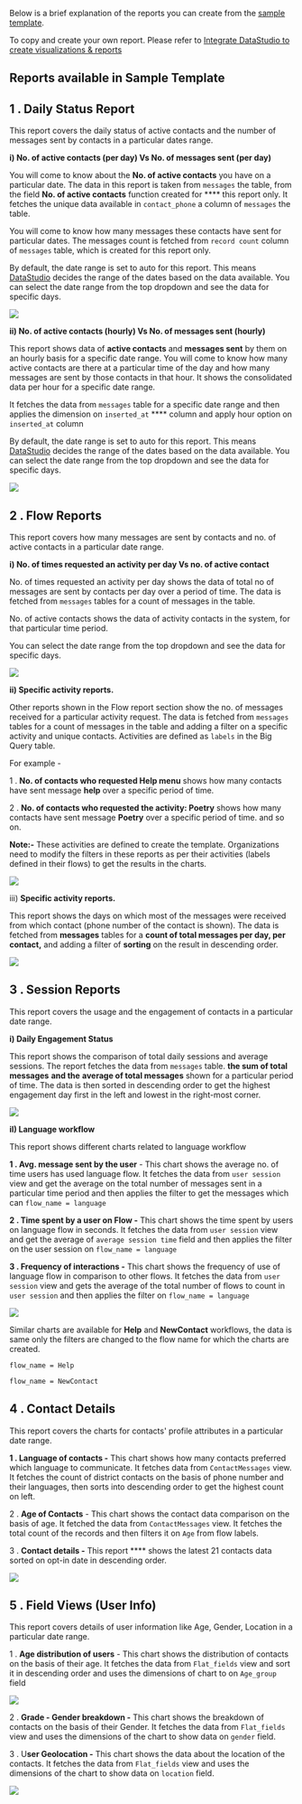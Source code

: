 Below is  a brief explanation of the reports you can create from the  [sample template](https://datastudio.google.com/reporting/676f97b8-9da0-41a6-a50a-6c05190eac2c).

To copy and create your own report. Please refer to [Integrate DataStudio to create visualizations &amp; reports](https://glific.slab.com/public/posts/vzlvtpuw)

## Reports available in Sample Template

## 1 . Daily Status Report

This report covers the daily status of active contacts and the number of messages sent by contacts in a particular dates range.

**i) No. of active contacts (per day) Vs No. of messages sent (per day)**

You will come to know about the **No. of active contacts** you have on a particular date. The data in this report is taken from `messages` the table, from the field **No. of active contacts** function created for **** this report only. It fetches the unique data available in `contact_phone` a column of `messages` the table.

You will come to know how many messages these contacts have sent for particular dates. The messages count is fetched from `record count` column of `messages` table, which is created for this report only.

By default, the date range is set to auto for this report. This means [DataStudio](https://datastudio.google.com/overview) decides the range of the dates based on the data available. You can select the date range from the top dropdown and see the data for specific days.

![](https://static.slab.com/prod/uploads/8k89m6if/posts/images/3nPWcZ-3p7uXScMW7Dvg4p2Z.png)



**ii)  No. of active contacts (hourly) Vs No. of messages sent (hourly)**

This report shows data of **active contacts** and **messages sent** by them on an hourly basis for a specific date range. You will come to know how many active contacts are there at a particular time of the day and how many messages are sent by those contacts in that hour. It shows the consolidated data per hour for a specific date range.

It fetches the data from `messages` table for a specific date range and then applies the dimension on `inserted_at` **** column and apply hour option on `inserted_at` column

By default, the date range is set to auto for this report. This means [DataStudio](https://datastudio.google.com/overview) decides the range of the dates based on the data available. You can select the date range from the top dropdown and see the data for specific days.

![](https://static.slab.com/prod/uploads/8k89m6if/posts/images/-d8LczAzT5BU2hqaLB55KE9W.png)



## 2 . Flow Reports

This report covers how many messages are sent by contacts and no. of active contacts in a particular date range.

**i) No. of times requested an activity per day Vs no. of active contact**

No. of times requested an activity per day shows the data of total no of messages are sent by contacts per day over a period of time. The data is fetched from `messages` tables for a count of messages in the table.

No. of active contacts shows the data of activity contacts in the system, for that particular time period.

You can select the date range from the top dropdown and see the data for specific days.

![](https://static.slab.com/prod/uploads/8k89m6if/posts/images/M0SBUKbXnmIbGrMIurA1koxv.png)

**ii) Specific activity reports.**

Other reports shown in the Flow report section show the no. of messages received for a particular activity request. The data is fetched from `messages` tables for a count of messages in the table and adding a filter on a specific activity and unique contacts. Activities are defined as `labels` in the Big Query table.

For example -

1 . **No. of contacts who requested Help menu** shows how many contacts have sent message **help** over a specific period of time.

2 . **No. of contacts who requested the activity: Poetry** shows how many contacts have sent message **Poetry** over a specific period of time. and so on.



**Note:-**  These activities are defined to create the template. Organizations need to modify the filters in these reports as per their activities (labels defined in their flows) to get the results in the charts.

![](https://static.slab.com/prod/uploads/8k89m6if/posts/images/eWHy4xdQ-HwefFDK8kyAzkvx.png)

iii)  **Specific activity reports.**

This report shows the days on which most of the messages were received from which contact (phone number of the contact is shown). The data is fetched from **messages** tables for a **count of total messages per day, per contact,** and adding a filter of **sorting** on the result in descending order.

![](https://static.slab.com/prod/uploads/8k89m6if/posts/images/OzB9bZ6bi6wFeRcVuHkc6S0F.png)



## 3 . Session Reports

This report covers the usage and the engagement of contacts in a particular date range.

**i) Daily Engagement Status**

This report shows the comparison of total daily sessions and average sessions. The report fetches the data from `messages`  table. **the sum of total messages**  **and the**  **average of total messages** shown for a particular period of time. The data is then sorted in descending order to get the highest engagement day first in the left and lowest in the right-most corner.

![](https://static.slab.com/prod/uploads/8k89m6if/posts/images/Q9UYOZsj_-RvEu9fTjELm0BR.png)



**iI) Language workflow**

This report shows different charts related to language workflow

**1 . Avg. message sent by the user** -  This chart shows the average no. of time users has used language flow. It fetches the data from `user session`  view and get the average on the total number of messages sent in a particular time period and then applies the filter to get the messages which can `flow_name = language`

**2 . Time spent by a user on Flow -** This chart shows the time spent by users on language flow in seconds. It fetches the data from `user session` view and get the average of `average session time` field and then applies the filter on the user session   on `flow_name = language`

**3 . Frequency of interactions -** This chart shows the frequency of use of language flow in comparison to other flows. It fetches the data from  `user session` view and gets the average of the total number of flows to count in `user session` and then applies the filter on `flow_name = language`

![](https://static.slab.com/prod/uploads/8k89m6if/posts/images/MR2EfVqjZu2vMWtFk_0Ynzn8.png)



Similar charts are available for **Help** and **NewContact** workflows, the data is same only the filters are changed to the flow name for which the charts are created.

`flow_name = Help`

`flow_name = NewContact`

## 4 . Contact Details

This report covers the charts for contacts&#39; profile attributes in a particular date range.

**1 . Language of contacts -** This chart shows how many contacts preferred which language to communicate. It fetches data from `ContactMessages` view. It fetches the count of district contacts on the basis of phone number and their languages, then sorts into descending order to get the highest count on left.

2 .  **Age of Contacts** - This chart shows the contact data comparison on the basis of age. It fetched the data from `ContactMessages` view. It fetches the total count of the records and then filters it on `Age` from flow labels.

3 . **Contact details -** This report **** shows the latest 21 contacts data sorted on opt-in date in descending order.

![](https://static.slab.com/prod/uploads/8k89m6if/posts/images/yRBYFHMbG3JgszTvri_c4Npm.png)

## 5 . Field Views (User Info)

This report covers details of user information like Age, Gender, Location in a particular date range.

1 . **Age distribution of users**  - This chart shows the distribution of contacts on the basis of their age. It fetches the data from `Flat_fields` view and sort it in descending order and uses the dimensions of chart to on `Age_group` field



![](https://static.slab.com/prod/uploads/8k89m6if/posts/images/5_TNKgvzjJ-Ie1xvh2h9Qu0J.png)

2 . **Grade - Gender breakdown -** This chart shows the breakdown of contacts on the basis of their Gender. It fetches the data from `Flat_fields` view and uses the dimensions of the chart to show data on `gender` field.

3 . U**ser Geolocation -** This chart shows the data about the location of the contacts.  It fetches the data from `Flat_fields` view and uses the dimensions of the chart to show data on `location` field.

![](https://static.slab.com/prod/uploads/8k89m6if/posts/images/D0NKyY7H5olJxfj2SZuUG-gf.png)
